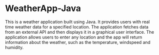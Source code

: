 # WeatherApp-Java
This is a weather application built using Java. It provides users with real time weather data for a specified location. The application fetches data from an external API and then displays it in a graphical user interface. The application allows users to enter any location and the app will return information about the weather, such as the temperature, windspeed and humidity.

                                         

